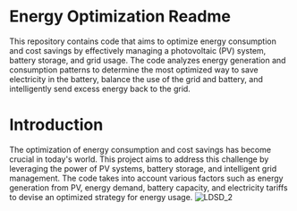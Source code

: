 # Energy Optimization Readme

This repository contains code that aims to optimize energy consumption and cost savings by effectively managing a photovoltaic (PV) system, battery storage, and grid usage. The code analyzes energy generation and consumption patterns to determine the most optimized way to save electricity in the battery, balance the use of the grid and battery, and intelligently send excess energy back to the grid.


# Introduction

The optimization of energy consumption and cost savings has become crucial in today's world. This project aims to address this challenge by leveraging the power of PV systems, battery storage, and intelligent grid management. The code takes into account various factors such as energy generation from PV, energy demand, battery capacity, and electricity tariffs to devise an optimized strategy for energy usage.
![LDSD_2](https://github.com/user-attachments/assets/e2ce62d5-386a-4f03-bb74-ada50087c1c6)
